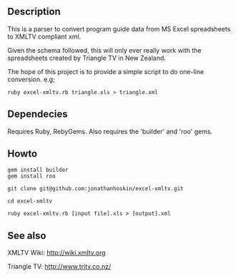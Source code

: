 ## Description

This is a parser to convert program guide data from MS Excel spreadsheets to XMLTV compliant xml.

Given the schema followed, this will only ever really work with the spreadsheets created by Triangle TV in New Zealand.

The hope of this project is to provide a simple script to do one-line conversion. e.g;

    ruby excel-xmltv.rb triangle.xls > triangle.xml


## Dependecies

Requires Ruby, RebyGems. Also requires the 'builder' and 'roo' gems.


## Howto

    gem install builder
    gem install roo

    git clone git@github.com:jonathanhoskin/excel-xmltv.git

    cd excel-xmltv

    ruby excel-xmltv.rb [input file].xls > [output].xml


## See also

XMLTV Wiki: http://wiki.xmltv.org 

Triangle TV: http://www.tritv.co.nz/
